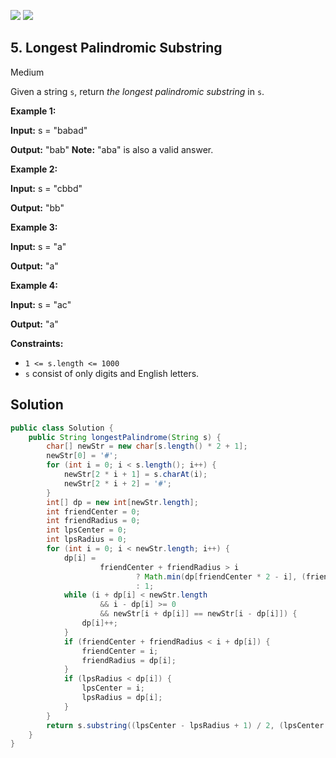 [![](https://img.shields.io/github/stars/javadev/LeetCode-in-All?label=Stars&style=flat-square)](https://github.com/javadev/LeetCode-in-All)
[![](https://img.shields.io/github/forks/javadev/LeetCode-in-All?label=Fork%20me%20on%20GitHub%20&style=flat-square)](https://github.com/javadev/LeetCode-in-All/fork)

## 5\. Longest Palindromic Substring

Medium

Given a string `s`, return _the longest palindromic substring_ in `s`.

**Example 1:**

**Input:** s = "babad"

**Output:** "bab" **Note:** "aba" is also a valid answer. 

**Example 2:**

**Input:** s = "cbbd"

**Output:** "bb" 

**Example 3:**

**Input:** s = "a"

**Output:** "a" 

**Example 4:**

**Input:** s = "ac"

**Output:** "a" 

**Constraints:**

*   `1 <= s.length <= 1000`
*   `s` consist of only digits and English letters.

## Solution

```java
public class Solution {
    public String longestPalindrome(String s) {
        char[] newStr = new char[s.length() * 2 + 1];
        newStr[0] = '#';
        for (int i = 0; i < s.length(); i++) {
            newStr[2 * i + 1] = s.charAt(i);
            newStr[2 * i + 2] = '#';
        }
        int[] dp = new int[newStr.length];
        int friendCenter = 0;
        int friendRadius = 0;
        int lpsCenter = 0;
        int lpsRadius = 0;
        for (int i = 0; i < newStr.length; i++) {
            dp[i] =
                    friendCenter + friendRadius > i
                            ? Math.min(dp[friendCenter * 2 - i], (friendCenter + friendRadius) - i)
                            : 1;
            while (i + dp[i] < newStr.length
                    && i - dp[i] >= 0
                    && newStr[i + dp[i]] == newStr[i - dp[i]]) {
                dp[i]++;
            }
            if (friendCenter + friendRadius < i + dp[i]) {
                friendCenter = i;
                friendRadius = dp[i];
            }
            if (lpsRadius < dp[i]) {
                lpsCenter = i;
                lpsRadius = dp[i];
            }
        }
        return s.substring((lpsCenter - lpsRadius + 1) / 2, (lpsCenter + lpsRadius - 1) / 2);
    }
}
```